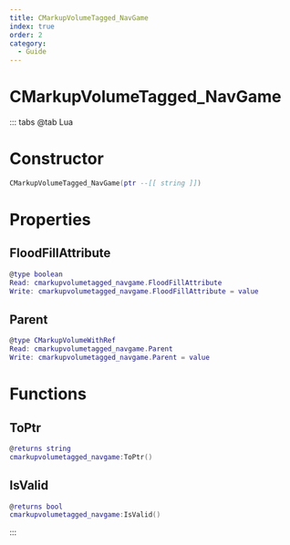 ```yaml
---
title: CMarkupVolumeTagged_NavGame
index: true
order: 2
category:
  - Guide
---
```


# CMarkupVolumeTagged_NavGame

::: tabs
@tab Lua
# Constructor
```lua
CMarkupVolumeTagged_NavGame(ptr --[[ string ]])
```
# Properties
## FloodFillAttribute 
```lua
@type boolean
Read: cmarkupvolumetagged_navgame.FloodFillAttribute
Write: cmarkupvolumetagged_navgame.FloodFillAttribute = value
```
## Parent 
```lua
@type CMarkupVolumeWithRef
Read: cmarkupvolumetagged_navgame.Parent
Write: cmarkupvolumetagged_navgame.Parent = value
```
# Functions
## ToPtr
```lua
@returns string
cmarkupvolumetagged_navgame:ToPtr()
```
## IsValid
```lua
@returns bool
cmarkupvolumetagged_navgame:IsValid()
```

:::